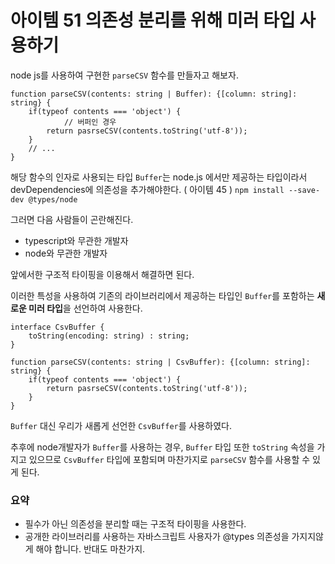 # 아이템 51 의존성 분리를 위해 미러 타입 사용하기

node js를 사용하여 구현한 `parseCSV` 함수를 만들자고 해보자.

```tsx
function parseCSV(contents: string | Buffer): {[column: string]: string} {
    if(typeof contents === 'object') {
		    // 버퍼인 경우
        return pasrseCSV(contents.toString('utf-8'));
    }
    // ...
}
```

해당 함수의 인자로 사용되는 타입 `Buffer`는 node.js 에서만 제공하는 타입이라서 devDependencies에 의존성을 추가해야한다. ( 아이템 45 )
`npm install --save-dev @types/node`

그러면 다음 사람들이 곤란해진다.

- typescript와 무관한 개발자
- node와 무관한 개발자

앞에서한 구조적 타이핑을 이용해서 해결하면 된다.

이러한 특성을 사용하여 기존의 라이브러리에서 제공하는 타입인 `Buffer`를 포함하는 **새로운 미러 타입**을 선언하여 사용한다.

```tsx
interface CsvBuffer {
    toString(encoding: string) : string;
}

function parseCSV(contents: string | CsvBuffer): {[column: string]: string} {
    if(typeof contents === 'object') {
        return pasrseCSV(contents.toString('utf-8'));
    }
}

```

`Buffer` 대신 우리가 새롭게 선언한 `CsvBuffer`를 사용하였다.

추후에 node개발자가 `Buffer`를 사용하는 경우, `Buffer` 타입 또한 `toString` 속성을 가지고 있으므로 `CsvBuffer` 타입에 포함되며 마찬가지로 `parseCSV` 함수를 사용할 수 있게 된다.

### 요약

- 필수가 아닌 의존성을 분리할 때는 구조적 타이핑을 사용한다.
- 공개한 라이브러리를 사용하는 자바스크립트 사용자가 @types 의존성을 가지지않게 해야 합니다. 반대도 마찬가지.
